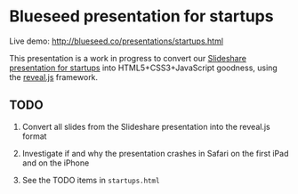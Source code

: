 # Blueseed presentation for startups

Live demo: <http://blueseed.co/presentations/startups.html>

This presentation is a work in progress to convert our
[Slideshare presentation for startups](https://www.slideshare.net/Blueseed/blueseed-visafree-startup-incubator-on-a-ship-12-miles-from-silicon-valley/)
into HTML5+CSS3+JavaScript goodness, using the [reveal.js][] framework.

## TODO

1. Convert all slides from the Slideshare presentation into the reveal.js format

2. Investigate if and why the presentation crashes in Safari on the first iPad and on the iPhone

3. See the TODO items in `startups.html`

[reveal.js]: https://github.com/hakimel/reveal.js